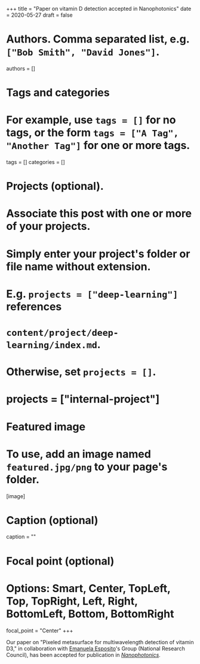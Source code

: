 +++
title = "Paper on vitamin D detection accepted in Nanophotonics"
date = 2020-05-27
draft = false

# Authors. Comma separated list, e.g. `["Bob Smith", "David Jones"]`.
authors = []

# Tags and categories
# For example, use `tags = []` for no tags, or the form `tags = ["A Tag", "Another Tag"]` for one or more tags.
tags = []
categories = []

# Projects (optional).
#   Associate this post with one or more of your projects.
#   Simply enter your project's folder or file name without extension.
#   E.g. `projects = ["deep-learning"]` references
#   `content/project/deep-learning/index.md`.
#   Otherwise, set `projects = []`.
# projects = ["internal-project"]

# Featured image
# To use, add an image named `featured.jpg/png` to your page's folder.
[image]
  # Caption (optional)
  caption = ""

  # Focal point (optional)
  # Options: Smart, Center, TopLeft, Top, TopRight, Left, Right, BottomLeft, Bottom, BottomRight
  focal_point = "Center"
+++

Our paper on "Pixeled metasurface for multiwavelength detection of vitamin D3,"
in collaboration with [Emanuela Esposito]'s Group (National Research Council),
has been accepted for publication in [*Nanophotonics*](https://www.degruyter.com/view/journals/nanoph/nanoph-overview.xml).


[Emanuela Esposito]: https://www.isasi.cnr.it/profile/emanuela.esposito/
